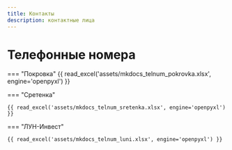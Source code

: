 ```yaml
---
title: Контакты
description: контактные лица
---
```

# Телефонные номера
<!-- # Портал ООО "К.Н. Холдинг" -->

=== "Покровка"
    {{ read_excel('assets/mkdocs_telnum_pokrovka.xlsx', engine='openpyxl') }}

=== "Сретенка"

    {{ read_excel('assets/mkdocs_telnum_sretenka.xlsx', engine='openpyxl') }}

=== "ЛУН-Инвест"

    {{ read_excel('assets/mkdocs_telnum_luni.xlsx', engine='openpyxl') }}
